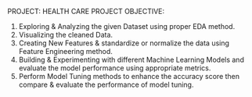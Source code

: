 PROJECT: HEALTH CARE
PROJECT OBJECTIVE:
1. Exploring & Analyzing the given Dataset using proper EDA method.
2. Visualizing the cleaned Data.
3. Creating New Features & standardize or normalize the data using Feature Engineering method.
4. Building & Experimenting with different Machine Learning Models and evaluate the model performance using appropriate metrics.
5. Perform Model Tuning methods to enhance the accuracy score then compare & evaluate the performance of model tuning.
